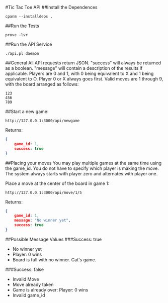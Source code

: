 #Tic Tac Toe API
##Install the Dependences
```
cpanm --installdeps .
```
##Run the Tests
```
prove -lvr
```

##Run the API Service
```
./api.pl daemon
```

##General
All API requests return JSON.
"success" will always be returned as a boolean.
"message" will contain a description of the results if applicable.
Players are 0 and 1, with 0 being equivalent to X and 1 being equivalent to O.
Player 0 or X always goes first.
Valid moves are 1 through 9, with the board arranged as follows:
```
123
456
789
```

##Start a new game:
```
http://127.0.0.1:3000/api/newgame
```
Returns:
```JSON
{
    game_id: 1,
    success: true
}
```

##Placing your moves
You may play multiple games at the same time using the game_id.
You do not have to specify which player is making the move.
The system always starts with player zero and alternates with player one.

Place a move at the center of the board in game 1:
```
http://127.0.0.1:3000/api/move/1/5
```
Returns:
```JSON
{
    game_id: 1,
    message: "No winner yet",
    success: true
}
```
##Possible Message Values
###Success: true
* No winner yet
* Player: 0 wins
* Board is full with no winner. Cat's game.

###Success: false
* Invalid Move
* Move already taken
* Game is already over: Player: 0 wins
* Invalid game_id